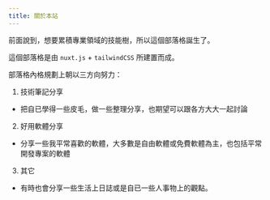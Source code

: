 ```yaml
---
title: 關於本站
---
```


前面說到，想要累積專業領域的技能樹，所以這個部落格誕生了。

這個部落格是由 `nuxt.js` + `tailwindCSS` 所建置而成。

部落格內格規劃上朝以三方向努力：

1. 技術筆記分享
  - 把自已學得一些皮毛，做一些整理分享，也期望可以跟各方大大一起討論

2. 好用軟體分享
  - 分享一些我平常喜歡的軟體，大多數是自由軟體或免費軟體為主，也包括平常開發專案的軟體

3. 其它
  - 有時也會分享一些生活上日誌或是自已一些人事物上的觀點。
